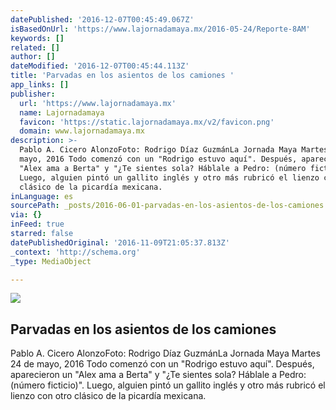 ```yaml
---
datePublished: '2016-12-07T00:45:49.067Z'
isBasedOnUrl: 'https://www.lajornadamaya.mx/2016-05-24/Reporte-8AM'
keywords: []
related: []
author: []
dateModified: '2016-12-07T00:45:44.113Z'
title: 'Parvadas en los asientos de los camiones '
app_links: []
publisher:
  url: 'https://www.lajornadamaya.mx'
  name: Lajornadamaya
  favicon: 'https://static.lajornadamaya.mx/v2/favicon.png'
  domain: www.lajornadamaya.mx
description: >-
  Pablo A. Cicero AlonzoFoto: Rodrigo Díaz GuzmánLa Jornada Maya Martes 24 de
  mayo, 2016 Todo comenzó con un "Rodrigo estuvo aquí". Después, aparecieron un
  "Alex ama a Berta" y "¿Te sientes sola? Háblale a Pedro: (número ficticio)".
  Luego, alguien pintó un gallito inglés y otro más rubricó el lienzo con otro
  clásico de la picardía mexicana.
inLanguage: es
sourcePath: _posts/2016-06-01-parvadas-en-los-asientos-de-los-camiones.md
via: {}
inFeed: true
starred: false
datePublishedOriginal: '2016-11-09T21:05:37.813Z'
_context: 'http://schema.org'
_type: MediaObject

---
```

<article style=""><img src="https://s3-us-west-2.amazonaws.com/the-grid-img/p/55607b45483cabe677cbf510e2331dfee2a5cedb.jpg" /><h1>Parvadas en los asientos de los camiones </h1><p>Pablo A. Cicero AlonzoFoto: Rodrigo Díaz GuzmánLa Jornada Maya Martes 24 de mayo, 2016 Todo comenzó con un "Rodrigo estuvo aquí". Después, aparecieron un "Alex ama a Berta" y "¿Te sientes sola? Háblale a Pedro: (número ficticio)". Luego, alguien pintó un gallito inglés y otro más rubricó el lienzo con otro clásico de la picardía mexicana.</p></article>